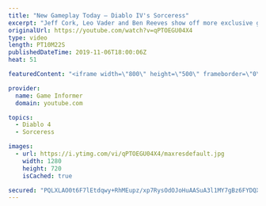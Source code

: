 ```yaml
---
title: "New Gameplay Today – Diablo IV's Sorceress"
excerpt: "Jeff Cork, Leo Vader and Ben Reeves show off more exclusive gameplay of Diablo IV, which can be viewed without commentary at ..."
originalUrl: https://youtube.com/watch?v=qPTOEGU04X4
type: video
length: PT10M22S
publishedDateTime: 2019-11-06T18:00:06Z
heat: 51

featuredContent: "<iframe width=\"800\" height=\"500\" frameborder=\"0\" src=\"https://www.youtube.com/embed/qPTOEGU04X4\" allow=\"accelerometer; autoplay; encrypted-media; gyroscope; picture-in-picture\" allowfullscreen></iframe>"

provider:
  name: Game Informer
  domain: youtube.com

topics:
  - Diablo 4
  - Sorceress

images:
  - url: https://i.ytimg.com/vi/qPTOEGU04X4/maxresdefault.jpg
    width: 1280
    height: 720
    isCached: true

secured: "PQLXLAO0t6F7lEtdqwy+RhMEupz/xp7RysOdOJoHuAASuA3l1MY7gBz6FYDQXpbj5Mx2vSmLZ2fKmpZTU5H0GqtAW2kbHJzCJgtq4aBoRdYHnlOIiwFmNcGjbLcqpdG8J8ldIJ+yiVCVKljiQIR71wsZmCMVC2uO5rGUyHdmVsVm/pRgerYnT4K4+CXjf2aLJ8VSQa0UT6oAoKwRUlnvNNfalYuAUajEaU/Y7ViVNLK38Nabj9GGVfDvhtSAPJ+84Q4vI5tTWjsMj/AtxcyGrFO+nsaQg+TJ9y8eVg9bnE/vLOc58sGM/1kvtrq3Qm4AiX/XSDIpwVGVU+srug7WqzQbmE0SbdrcI2YXmXCju8z9SbMNn0hhBbZKn3wm7Fn87v5B5GN9SAkBtEh8P7UUjKGVkaXgzA/aqipECo2SCuj+QHlidl/tZ/4+wz9kooz9;u6qYovkxTUPYicl+3l1rug=="
---
```


